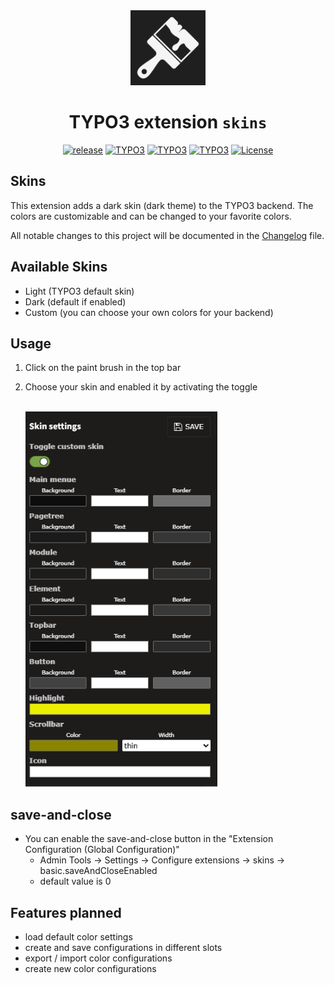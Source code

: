 <div style="text-align: center" >
    <img src="Resources/Public/Icon/Extension.svg" width="120px" height="120px" alt="Skins" title="TYPO3 extension skins" style="margin: 0 auto;">

# TYPO3 extension `skins`

[![release](https://img.shields.io/github/v/release/Dominik-Sch/skins?sort=semver)](https://github.com/Dominik-Sch/skins/releases/latest)
[![TYPO3](https://img.shields.io/badge/TYPO3-v12-ff8700)](https://typo3.org/)
[![TYPO3](https://img.shields.io/badge/TYPO3-v11-ff8700)](https://typo3.org/)
[![TYPO3](https://img.shields.io/badge/TYPO3-v10-ff8700)](https://typo3.org/)
[![License](https://img.shields.io/github/license/Dominik-Sch/skins)](LICENSE)
</div>

## Skins

This extension adds a dark skin (dark theme) to the TYPO3 backend. The colors are customizable and can be changed to
your favorite colors.

All notable changes to this project will be documented in the [Changelog](CHANGELOG.md) file.

## Available Skins

- Light (TYPO3 default skin)
- Dark (default if enabled)
- Custom (you can choose your own colors for your backend)

## Usage

1. Click on the paint brush in the top bar
2. Choose your skin and enabled it by activating the toggle

   <br><img src="Documentation/Resources/skins-be-dropdown.png" height="600px">

## save-and-close

- You can enable the save-and-close button in the "Extension Configuration (Global Configuration)"
    - Admin Tools -> Settings -> Configure extensions -> skins -> basic.saveAndCloseEnabled
    - default value is 0

## Features planned

- load default color settings
- create and save configurations in different slots
- export / import color configurations
- create new color configurations
